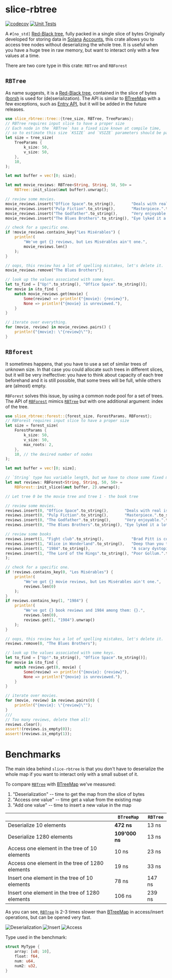 # slice-rbtree
[![codecov](https://codecov.io/gh/solcery/slice-rbtree/branch/dev/graph/badge.svg?token=FCL7OIFKCE)](https://codecov.io/gh/solcery/slice-rbtree)
[![Unit Tests](https://github.com/solcery/slice-rbtree/actions/workflows/tests.yml/badge.svg)](https://github.com/solcery/slice-rbtree/actions/workflows/tests.yml)

A `#[no_std]` [Red-Black tree][2], fully packed in a single slice of bytes
Originally developed for storing data in [Solana][0] [Accounts][1], this crate allows you to
access tree nodes without deserializing the whole tree. It is useful when you have a huge
tree in raw memory, but want to interact only with a few values at a time.

There are two core type in this crate: `RBTree` and `RBForest`

## `RBTree`
As name suggests, it is a [Red-Black tree][2], contained in the slice of bytes ([borsh](https://github.com/near/borsh-rs) is used for (de)serialization).
The API is similar to [BTreeMap][3] with a few exceptions, such as [Entry API][4], but it will be added in the future releases.
```rust
use slice_rbtree::tree::{tree_size, RBTree, TreeParams};
// RBTree requires input slice to have a proper size
// Each node in the `RBTree` has a fixed size known at compile time,
// so to estimate this size `KSIZE` and `VSIZE` parameters should be passed to tree_size
let size = tree_size(
    TreeParams {
        k_size: 50,
        v_size: 50,
    },
    10,
);

let mut buffer = vec![0; size];

let mut movie_reviews: RBTree<String, String, 50, 50> =
    RBTree::init_slice(&mut buffer).unwrap();

// review some movies.
movie_reviews.insert("Office Space".to_string(),       "Deals with real issues in the workplace.".to_string());
movie_reviews.insert("Pulp Fiction".to_string(),       "Masterpiece.".to_string());
movie_reviews.insert("The Godfather".to_string(),      "Very enjoyable.".to_string());
movie_reviews.insert("The Blues Brothers".to_string(), "Eye lyked it a lot.".to_string());

// check for a specific one.
if !movie_reviews.contains_key("Les Misérables") {
    println!(
        "We've got {} reviews, but Les Misérables ain't one.",
        movie_reviews.len()
    );
}

// oops, this review has a lot of spelling mistakes, let's delete it.
movie_reviews.remove("The Blues Brothers");

// look up the values associated with some keys.
let to_find = ["Up!".to_string(), "Office Space".to_string()];
for movie in &to_find {
    match movie_reviews.get(movie) {
        Some(review) => println!("{movie}: {review}"),
        None => println!("{movie} is unreviewed."),
    }
}

// iterate over everything.
for (movie, review) in movie_reviews.pairs() {
    println!("{movie}: \"{review}\"");
}
```
## `RBforest`
It sometimes happens, that you have to use a set of similar trees of unknown size. In that
case you could allocate such trees in different slices, but it will be very ineffective: you
have to think about capacity of each tree beforehand and it is still possible, that some trees
will be full, while others are (almost) empty.

`RBForest` solves this issue, by using a common node pool for a set of trees.
The API of [`RBForest`](forest::RBForest) mimics [`RBTree`](tree::RBTree) but with one additional argument: index of the tree.
```rust
use slice_rbtree::forest::{forest_size, ForestParams, RBForest};
// RBForest requires input slice to have a proper size
let size = forest_size(
    ForestParams {
        k_size: 50,
        v_size: 50,
        max_roots: 2,
    },
    10, // the desired number of nodes
);

let mut buffer = vec![0; size];

// `String` type has variable length, but we have to chose some fixed maximum length (50 bytes for both key and value)
let mut reviews: RBForest<String, String, 50, 50> =
    RBForest::init_slice(&mut buffer, 2).unwrap();

// Let tree 0 be the movie tree and tree 1 - the book tree

// review some movies.
reviews.insert(0, "Office Space".to_string(),       "Deals with real issues in the workplace.".to_string());
reviews.insert(0, "Pulp Fiction".to_string(),       "Masterpiece.".to_string());
reviews.insert(0, "The Godfather".to_string(),      "Very enjoyable.".to_string());
reviews.insert(0, "The Blues Brothers".to_string(), "Eye lyked it a lot.".to_string());

// review some books
reviews.insert(1, "Fight club".to_string(),            "Brad Pitt is cool!".to_string());
reviews.insert(1, "Alice in Wonderland".to_string(),   "Deep than you think.".to_string());
reviews.insert(1, "1984".to_string(),                  "A scary dystopia.".to_string());
reviews.insert(1, "The Lord of the Rings".to_string(), "Poor Gollum.".to_string(),
);

// check for a specific one.
if !reviews.contains_key(0, "Les Misérables") {
    println!(
        "We've got {} movie reviews, but Les Misérables ain't one.",
        reviews.len(0)
    );
}
if reviews.contains_key(1, "1984") {
    println!(
        "We've got {} book reviews and 1984 among them: {}.",
        reviews.len(0),
        reviews.get(1, "1984").unwrap()
    );
}

// oops, this review has a lot of spelling mistakes, let's delete it.
reviews.remove(0, "The Blues Brothers");

// look up the values associated with some keys.
let to_find = ["Up!".to_string(), "Office Space".to_string()];
for movie in &to_find {
    match reviews.get(0, movie) {
        Some(review) => println!("{movie}: {review}"),
        None => println!("{movie} is unreviewed."),
    }
}

// iterate over movies.
for (movie, review) in reviews.pairs(0) {
    println!("{movie}: \"{review}\"");
}
///
// Too many reviews, delete them all!
reviews.clear();
assert!(reviews.is_empty(0));
assert!(reviews.is_empty(1));
```
[0]: https://docs.solana.com/
[1]: https://docs.rs/solana-sdk/latest/solana_sdk/account/struct.Account.html
[2]: https://en.wikipedia.org/wiki/Red%E2%80%93black_tree
[3]: https://doc.rust-lang.org/stable/std/collections/btree_map/struct.BTreeMap.html
[4]: https://doc.rust-lang.org/stable/std/collections/struct.BTreeMap.html#method.entry
# Benchmarks
The main idea behind `slice-rbtree` is that you don't have to deserialize the whole map if you want to interact only with a small subset of it.

To compare [`RBTree`](tree::RBTree) with [BTreeMap][3] we've measured:
1. "Deserialization" -- time to get the map from the slice of bytes
2. "Access one value" -- time get a value from the existing map
3. "Add one value" -- time to insert a new value in the map

|                                                 |  `BTreeMap`  |`RBTree`|
|                       -                         |     --       |   --   |
|           Deserialize 10 elements               |   **472 ns**   | 13 ns  |
|          Deserialize 1280 elements              | **109'000 ns** | 13 ns  |
| Access one element in the tree of 10 elements   |    10 ns     | 23 ns  |
| Access one element in the tree of 1280 elements |    19 ns     | 33 ns  |
| Insert one element in the tree of 10 elements   |    78 ns     | 147 ns |
| Insert one element in the tree of 1280 elements |    106 ns    | 239 ns |

As you can see, [`RBTree`](tree::RBTree) is 2-3 times slower than [BTreeMap][3] in access/insert operations, but can be opened very fast.

![Deserialization](https://raw.githubusercontent.com/solcery/slice-rbtree/feature/docs/assets/deserialization.svg)
![Insert](https://raw.githubusercontent.com/solcery/slice-rbtree/feature/docs/assets/insert.svg)
![Access](https://raw.githubusercontent.com/solcery/slice-rbtree/feature/docs/assets/access.svg)

Type used in the benchmark:
```rust
struct MyType {
    array: [u8; 10],
    float: f64,
    num: u64,
    num2: u32,
}
```
